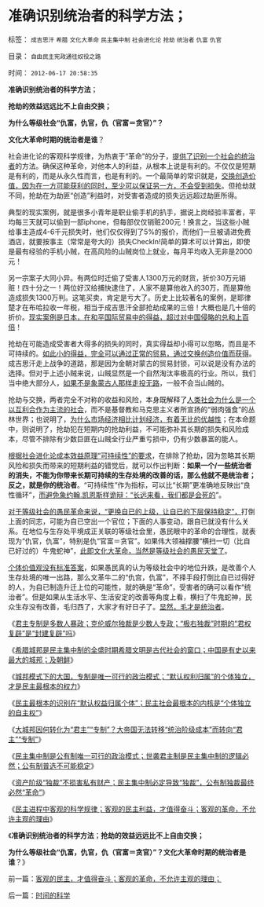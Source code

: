 # 准确识别统治者的科学方法；

标签： `成吉思汗` `希腊` `文化大革命` `民主集中制` `社会进化论` `抢劫` `统治者` `仇富` `仇官` 

目录： `自由民主宪政通往奴役之路`

时间： `2012-06-17 20:58:35`

**准确识别统治者的科学方法**；

**抢劫的效益远远比不上自由交换；**

**为什么等级社会“仇富，仇官，仇（官富＝贪官）”？**

**文化大革命时期的统治者是谁**？

社会进化论的客观科学规律，为热衷于“革命”的分子，[提供了识别一个社会的统治者](../../../2012/6/12/民主集中制政体里谁是统治者？.md)的方法。确保这种革命，对他本人的利益，从根本上说是有利的。不仅仅是短期是有利的，而是从永久性而言，也是有利的。一个最简单的常识就是，[交换创造价值，因为在一方可能获利的同时，至少可以保证另一方，不会受到损失](../../../2012/3/11/进化论中的家庭和阶级，社会分工越细未必越发达.md)。但抢劫就不同，抢劫在为劫匪“创造”利益时，对受害者造成的损失远远超过劫匪所得。

典型的现实案例，就是很多小青年是职业偷手机的扒手，据说上岗经验丰富者，平均每三天就可以偷到一部iphone，但每部仅仅销赃200元！换言之，当这些小贼给事主造成4-6千元损失时，他们仅仅得到了5%的报价，而他们一旦被请进免费酒店，就要按事主（常常是夸大的）损失CheckIn!简单的算术可以计算出，即使是最有经验的手机小贼，在高风险的山贼岗位上就业，每月平均收入无非是2000元！

另一宗案子大同小异。有两位时迁偷了受害人1300万元的财货，折价30万元销赃！四十分之一！两位好汉给捕快逮住了，人家不是算他收入的30万，而是算他造成损失1300万判。这笔买卖，肯定是亏大了。历史上比较著名的案例，是耶律楚才在布哈拉收一年税，相当于成吉思汗全部抢劫成果的三倍！大概也是几十倍的折价。[现实案例是日本，在和平国际贸易中的得益，超过对中国侵略的总和上百倍](../../../2011/1/12/日本侵华为东北，蒋介石战争为活命.md)！

抢劫在可能造成受害者大得多的损失的同时，真实得益却小得可以忽略，而且是不可持续的。[如此小的得益，完全可以通过正常的贸易，通过交换创造价值而获得](../../../2012/5/14/“做坏事，总会有报应”的政治经济学.md)。成吉思汗走上战争的道路，那是因为金朝对蒙古的贸易封锁，可以说是没有办法的选择。但对于上述小贼来说，山贼显然是一个自然淘汰率极高的行业。所以，我们当中绝大部分人，[如果不是象蒙古人那样走投无路](../../../2008/11/27/血的教训：不要妖魔化敌人.md)，一般不会当山贼的。

抢劫与交换，两者完全不对称的收益和风险，本身既解释了[人类社会为什么是一个以互利合作为主流的社会](../../../2011/8/26/慈善捐献是市场经济的自主交换行为.md)，而不是基督教和马克思主义者所宣扬的“弱肉强食”的丛林世界；也说明了，[为什么市场经济相比计划经济，有着无比的优越性](../../../2011/6/2/市场经济确保可持续性.md)；在本命题中，则说明了，抢劫犯在短期内的抢劫利益，不可能弥补其长期的损失和风险成本，尽管不排除有少数巨匪在山贼全行业严重亏损中，仍有少数暴富的能人。

[根据社会进化论成本效益原理“可持续性”的要求](../../../2009/10/9/什么是民主？民主和成本效益原理的关系.md)，在排除了抢劫，因为忽略其长期风险和损失而带来的短期利益的错觉后，就可以作出判断：**如果一个/一些统治者的消失，不能为你带来长期可持续的生存处境的改善的话，那么他就不是统治者；反之，就是你的统治者**。“可持续性”作为指标，可以比“长期”更准确地反映出“良性循环”，[而避免象约翰.凯恩斯样诡辩：“长远来看，我们都是会死的](../../../2011/12/8/凯恩斯主义是道德经济学.md)”。

[对于等级社会的愚民革命来说，“更换自已的上级，让自已的下层保持稳定”，](../../../2012/6/11/愚民公害总是某一层次的统治者；.md)打倒上面的同志，可能为自已空出一个官位；下面的人事变动，跟自已就没有什么关系。在地位与生存处平境成正关联的等级社会里，愚民眼中的革命的合理性，就表现为“仇官，仇富”，特别是仇“官富＝贪官”。如果伟大领袖撑腰“横扫一切（比自已好过的）牛鬼蛇神”，[此即文化大革命，当然是等级社会的愚民天堂了](../../../2012/1/2/愚民三步曲和三层次的愚民：“文过饰非，虚拟正义，以邻为壑”.md)。

[个体价值观没有标准答案](../../../2011/2/17/等级社会的真理标准就是“等级”本身.md)，如果愚民真的认为等级社会中的地位升跌，是改善个人生存处境的唯一出路，那么文革牛二的“仇宫，仇富”，不择手段打倒比自已过得好的人，为自已制造升迁上位的可能性，就的确是“革命”，受害者的确可以看作“统治者”。但是如果从生活水平、生活安定的改善等角度上看，横扫了牛鬼蛇神，民众生存没有改善，毛归西了，大家才有好日子了。[显然，毛才是统治者](../../../2010/5/17/袁腾飞绝没有人身攻击却遭毛派人身攻击.md)。

《[君主专制是多数人暴政；克伦威尔独裁是少数人专政；“极右独裁”时期的“君权复辟”是“封建复辟”吗](../../../2012/6/15/君主专制是多数人暴政,克伦威尔独裁是少数人专政.md)》

《[希腊城邦是民主集中制的全盛时期希腊文明是古代社会的窗口；中国是有史以来最大的城邦；及朝鲜](../../../2012/6/15/希腊城邦是民主集中制的全盛时期，及有史以来最大的城邦；.md)》

《[城邦模式下的大国，专制是唯一可行的政治模式；“默认权利归属”的个体独立，才是民主最根本的权力](../../../2012/6/15/绝大部分“民主信念”不值一驳.md)》

《[民主最根本的识别在“默认权益归属个体”；民主社会最根本的内核是“个体独立的自主权”](../../../2012/6/16/民主社会最根本的内核不是选举.md)》

《[大城邦因何转化为“君主”“专制”？大帝国无法转移“统治阶级成本”而转向“君主”“专制”](../../../2012/6/16/城邦因“巨大”转化为“君主”“专制”.md)》

《[民主集中制是公有制唯一可行的政治模式；世袭君主制是民主集中制的逻辑必然；公有制普选不可能稳定](../../../2012/6/16/世袭君主制是民主集中的逻辑必然；关住权力的“笼子”是什么？.md)》

《[资产阶级“独裁”不损害私有财产；民主集中制必定导致“独裁”，公有制独裁最终必然“革命”](../../../2012/6/17/克伦威尔，华盛顿，拿破仑的“资产阶级”独裁；.md)》

《[民主进程中客观的科学规律；客观的民主利益，才值得奋斗；客观的革命，不允许主观的理由](../../../2012/6/17/客观的民主，才值得奋斗；客观的革命，不允许主观的理由；.md)》

《**准确识别统治者的科学方法**；**抢劫的效益远远比不上自由交换；**

**为什么等级社会“仇富，仇官，仇（官富＝贪官）”？文化大革命时期的统治者是谁**？》



前一篇：[客观的民主，才值得奋斗；客观的革命，不允许主观的理由；](../../../2012/6/17/客观的民主，才值得奋斗；客观的革命，不允许主观的理由；.md)

后一篇：[时间的科学](../../../2012/6/18/时间的科学.md)